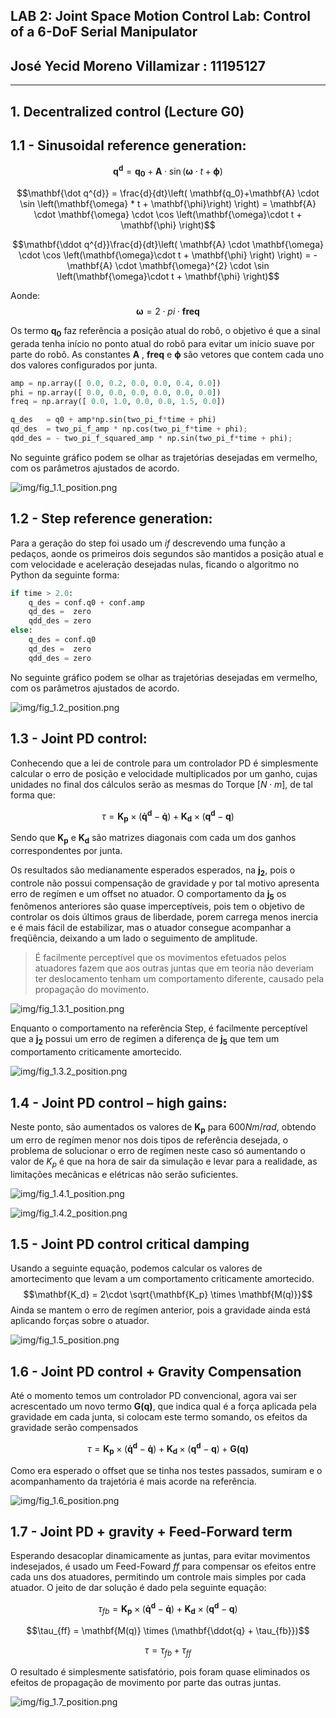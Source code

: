 ## LAB 2: Joint Space Motion Control Lab: Control of a 6-DoF Serial Manipulator
## José Yecid Moreno Villamizar : 11195127
---
## **1. Decentralized control (Lecture G0)**
## 1.1 - Sinusoidal reference generation:

$$\mathbf{q^{d}} =  \mathbf{q_0}+ \mathbf{A} \cdot \sin\left( \mathbf{\omega} \cdot t + \mathbf{\phi}\right)$$

$$\mathbf{\dot q^{d}} = \frac{d}{dt}\left(
    \mathbf{q_0}+\mathbf{A} \cdot \sin \left(\mathbf{\omega} * t  + \mathbf{\phi}\right)
    \right) = 
\mathbf{A} \cdot \mathbf{\omega} \cdot  \cos \left(\mathbf{\omega}\cdot t + \mathbf{\phi} \right)$$

$$\mathbf{\ddot q^{d}}\frac{d}{dt}\left(
    \mathbf{A} \cdot \mathbf{\omega} \cdot  \cos \left(\mathbf{\omega}\cdot t  + \mathbf{\phi} \right)
    \right) = 
-\mathbf{A} \cdot \mathbf{\omega}^{2} \cdot  \sin \left(\mathbf{\omega}\cdot t  + \mathbf{\phi} \right)$$

Aonde:
$$\mathbf{\omega} = 2 \cdot pi \cdot \mathbf{freq}$$

Os termo $\mathbf{q_0}$ faz referência a posição atual do robô, o objetivo é que a sinal gerada tenha início no ponto atual do robô para evitar um início suave por parte do robô. As constantes $\mathbf{A}$ , $\mathbf{freq}$ e $\mathbf{\phi}$ são vetores que contem cada uno dos valores configurados por junta.

```Python
amp = np.array([ 0.0, 0.2, 0.0, 0.0, 0.4, 0.0])  
phi = np.array([ 0.0, 0.0, 0.0, 0.0, 0.0, 0.0])    
freq = np.array([ 0.0, 1.0, 0.0, 0.0, 1.5, 0.0]) 

q_des   = q0 + amp*np.sin(two_pi_f*time + phi)
qd_des  = two_pi_f_amp * np.cos(two_pi_f*time + phi);
qdd_des = - two_pi_f_squared_amp * np.sin(two_pi_f*time + phi);
```
No seguinte gráfico podem se olhar as trajetórias desejadas em vermelho, com os parâmetros ajustados de acordo.

![img/fig_1.1_position.png](img/fig_1.1_position.png)

## 1.2 - Step reference generation:

Para a geração do step foi usado um *if* descrevendo uma função a pedaços, aonde os primeiros dois segundos são mantidos a posição atual e com velocidade e aceleração desejadas nulas, ficando o algoritmo no Python da seguinte forma:

```Python
if time > 2.0:
    q_des = conf.q0 + conf.amp
    qd_des =  zero
    qdd_des = zero
else:
    q_des = conf.q0
    qd_des =  zero
    qdd_des = zero
```

No seguinte gráfico podem se olhar as trajetórias desejadas em vermelho, com os parâmetros ajustados de acordo.

![img/fig_1.2_position.png](img/fig_1.2_position.png)

## 1.3 - Joint PD control:
Conhecendo que a lei de controle para um controlador PD é simplesmente calcular o erro de posição e velocidade multiplicados por um ganho, cujas unidades no final dos cálculos serão as mesmas do Torque [$N \cdot m$], de tal forma que:

$$\tau = \mathbf{K_p}\times(\mathbf{\dot q^d} - \mathbf{\dot q}) +
          \mathbf{K_d}\times(\mathbf{q^d} - \mathbf{q})$$

Sendo que $\mathbf{K_p}$ e $\mathbf{K_d}$ são matrizes diagonais com cada um dos ganhos correspondentes por junta.

Os resultados são medianamente esperados esperados, na $\mathbf{j_2}$, pois o controle não possui compensação de gravidade y por tal motivo apresenta erro de regímen e um offset no atuador. O comportamento da $\mathbf{j_5}$ os fenômenos anteriores são quase imperceptíveis, pois tem o objetivo de controlar os dois últimos graus de liberdade, porem carrega menos inercia e é mais fácil de estabilizar, mas o atuador consegue acompanhar a freqüência, deixando a um lado o seguimento de amplitude.
    
> É facilmente perceptível que os movimentos efetuados pelos atuadores fazem que aos outras juntas que em teoria não deveriam ter deslocamento tenham um comportamento diferente, causado pela propagação do movimento.

![img/fig_1.3.1_position.png](img/fig_1.3.1_position.png)

Enquanto o comportamento na referência Step, é facilmente perceptível que a $\mathbf{j_2}$ possui um erro de regímen a diferença de $\mathbf{j_5}$ que tem um comportamento criticamente amortecido.

![img/fig_1.3.2_position.png](img/fig_1.3.2_position.png)

## 1.4 - Joint PD control – high gains:
Neste ponto, são aumentados os valores de $\mathbf{K_p}$ para $600 Nm/rad$, obtendo um erro de regímen menor nos dois tipos de referência desejada, o problema de solucionar o erro de regímen neste caso só aumentando o valor de $K_p$ é que na hora de sair da simulação e levar para a realidade, as limitações mecânicas e elétricas não serão suficientes.

![img/fig_1.4.1_position.png](img/fig_1.4.1_position.png)

![img/fig_1.4.2_position.png](img/fig_1.4.2_position.png)

## 1.5 - Joint PD control critical damping

Usando a seguinte equação, podemos calcular os valores de amortecimento que levam a um comportamento criticamente amortecido.
$$\mathbf{K_d} = 2\cdot \sqrt{\mathbf{K_p} \times \mathbf{M(q)}}$$
Ainda se mantem o erro de regímen anterior, pois a gravidade ainda está aplicando forças sobre o atuador.

![img/fig_1.5_position.png](img/fig_1.5_position.png)

## 1.6 - Joint PD control + Gravity Compensation
Até o momento temos um controlador PD convencional, agora vai ser acrescentado um novo termo $\mathbf{G(q)}$, que indica qual é a força aplicada pela gravidade em cada junta, si colocam este termo somando, os efeitos da gravidade serão compensados

$$\tau = \mathbf{K_p}\times(\mathbf{\dot q^d} - \mathbf{\dot q}) +
          \mathbf{K_d}\times(\mathbf{q^d} - \mathbf{q}) + \mathbf{G(q)}$$

Como era esperado o offset que se tinha nos testes passados, sumiram e o acompanhamento da trajetória é mais acorde na referência.

![img/fig_1.6_position.png](img/fig_1.6_position.png)

## 1.7 - Joint PD + gravity + Feed-Forward term
Esperando desacoplar dinamicamente as juntas, para evitar movimentos indesejados, é usado um Feed-Foward $\mathit{ff}$ para compensar os efeitos entre cada uns dos atuadores, permitindo um controle mais simples por cada atuador. O jeito de dar solução é dado pela seguinte equação:

$$\tau_{fb} = \mathbf{K_p}\times(\mathbf{\dot q^d} - \mathbf{\dot q}) +
          \mathbf{K_d}\times(\mathbf{q^d} - \mathbf{q})$$
          
$$\tau_{ff} = \mathbf{M(q)} \times (\mathbf{\ddot{q} + \tau_{fb}})$$

$$\tau = \tau_{fb} + \tau_{ff}$$

O resultado é simplesmente satisfatório, pois foram quase eliminados os efeitos de propagação de movimento por parte das outras juntas.

![img/fig_1.7_position.png](img/fig_1.7_position.png)
